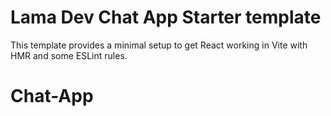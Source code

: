 # Lama Dev Chat App Starter template

This template provides a minimal setup to get React working in Vite with HMR and some ESLint rules.
# Chat-App
